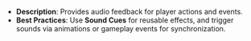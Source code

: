 - **Description**: Provides audio feedback for player actions and events.
- **Best Practices**: Use **Sound Cues** for reusable effects, and trigger sounds via animations or gameplay events for synchronization.